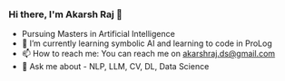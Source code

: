 ### Hi there, I'm Akarsh Raj 👋
- Pursuing Masters in Artificial Intelligence 
- 🔭 I’m currently learning symbolic AI and learning to code in ProLog
- 📫 How to reach me: You can reach me on akarshraj.ds@gmail.com
- 💬 Ask me about - NLP, LLM, CV, DL, Data Science
<!--
**akarshrajsingh7/akarshrajsingh7** is a ✨ _special_ ✨ repository because its `README.md` (this file) appears on your GitHub profile.

Here are some ideas to get you started:

- 🔭 I’m currently working on ...
- 🌱 I’m currently learning ...
- 👯 I’m looking to collaborate on ...
- 🤔 I’m looking for help with ...
- 💬 Ask me about ...
- 📫 How to reach me: ...
- 😄 Pronouns: ...
- ⚡ Fun fact: ...
-->
